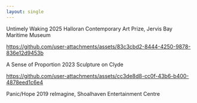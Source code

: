 ```yaml
---
layout: single
---
```


Untimely Waking
2025
Halloran Contemporary Art Prize, Jervis Bay Maritime Museum

https://github.com/user-attachments/assets/83c3cbd2-8444-4250-9878-836e12d9453b


A Sense of Proportion
2023
Sculpture on Clyde

https://github.com/user-attachments/assets/cc3de8d8-cc0f-43b6-b400-4878eed1c6e4


Panic/Hope
2019
reImagine, Shoalhaven Entertainment Centre
